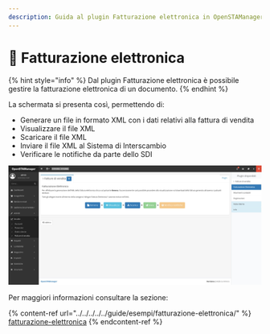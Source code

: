 ```yaml
---
description: Guida al plugin Fatturazione elettronica in OpenSTAManager
---
```


# 📃 Fatturazione elettronica

{% hint style="info" %}
Dal plugin Fatturazione elettronica è possibile gestire la fatturazione elettronica di un documento.
{% endhint %}

La schermata si presenta così, permettendo di:

* Generare un file in formato XML con i dati relativi alla fattura di vendita
* Visualizzare il file XML
* Scaricare il file XML
* Inviare il file XML al Sistema di Interscambio
* Verificare le notifiche da parte dello SDI

![](<../../../../../.gitbook/assets/image (599).png>)

Per maggiori informazioni consultare la sezione:

{% content-ref url="../../../../../guide/esempi/fatturazione-elettronica/" %}
[fatturazione-elettronica](../../../../../guide/esempi/fatturazione-elettronica/)
{% endcontent-ref %}
